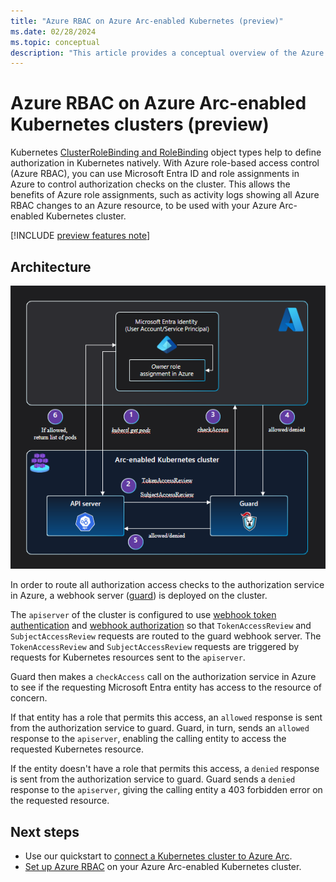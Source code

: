 ```yaml
---
title: "Azure RBAC on Azure Arc-enabled Kubernetes (preview)"
ms.date: 02/28/2024
ms.topic: conceptual
description: "This article provides a conceptual overview of the Azure RBAC capability on Azure Arc-enabled Kubernetes."
---
```


# Azure RBAC on Azure Arc-enabled Kubernetes clusters (preview)

Kubernetes [ClusterRoleBinding and RoleBinding](https://kubernetes.io/docs/reference/access-authn-authz/rbac/#rolebinding-and-clusterrolebinding) object types help to define authorization in Kubernetes natively. With Azure role-based access control (Azure RBAC), you can use Microsoft Entra ID and role assignments in Azure to control authorization checks on the cluster. This allows the benefits of Azure role assignments, such as activity logs showing all Azure RBAC changes to an Azure resource, to be used with your Azure Arc-enabled Kubernetes cluster.

[!INCLUDE [preview features note](./includes/preview/preview-callout.md)]

## Architecture

[ ![Diagram showing Azure RBAC architecture.](./media/conceptual-azure-rbac.png) ](./media/conceptual-azure-rbac.png#lightbox)

In order to route all authorization access checks to the authorization service in Azure, a webhook server ([guard](https://github.com/appscode/guard)) is deployed on the cluster.

The `apiserver` of the cluster is configured to use [webhook token authentication](https://kubernetes.io/docs/reference/access-authn-authz/authentication/#webhook-token-authentication) and [webhook authorization](https://kubernetes.io/docs/reference/access-authn-authz/webhook/) so that `TokenAccessReview` and `SubjectAccessReview` requests are routed to the guard webhook server. The `TokenAccessReview` and `SubjectAccessReview` requests are triggered by requests for Kubernetes resources sent to the `apiserver`.

Guard then makes a `checkAccess` call on the authorization service in Azure to see if the requesting Microsoft Entra entity has access to the resource of concern.

If that entity has a role that permits this access, an `allowed` response is sent from the authorization service to guard. Guard, in turn, sends an `allowed` response to the `apiserver`, enabling the calling entity to access the requested Kubernetes resource.

If the entity doesn't have a role that permits this access, a `denied` response is sent from the authorization service to guard. Guard sends a `denied` response to the `apiserver`, giving the calling entity a 403 forbidden error on the requested resource.

## Next steps

* Use our quickstart to [connect a Kubernetes cluster to Azure Arc](./quickstart-connect-cluster.md).
* [Set up Azure RBAC](./azure-rbac.md) on your Azure Arc-enabled Kubernetes cluster.
